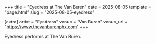 +++
title = "Eyedress at The Van Buren"
date = 2025-08-05
template = "page.html"
slug = "2025-08-05-eyedress"

[extra]
artist = "Eyedress"
venue = "Van Buren"
venue_url = "https://www.thevanburenphx.com"
+++

Eyedress performs at The Van Buren.
